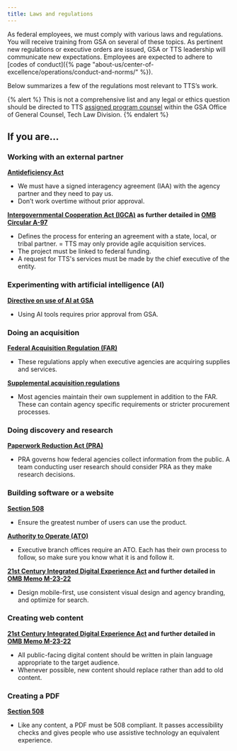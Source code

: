 ```yaml
---
title: Laws and regulations
---
```


As federal employees, we must comply with various laws and regulations. You will receive training from GSA on several of these topics. As pertinent new regulations or executive orders are issued, GSA or TTS leadership will communicate new expectations. Employees are expected to adhere to [codes of conduct]({% page "about-us/center-of-excellence/operations/conduct-and-norms/" %}).

Below summarizes a few of the regulations most relevant to TTS’s work.

{% alert %}
  This is not a comprehensive list and any legal or ethics question should be directed to TTS [assigned program counsel](https://docs.google.com/document/d/1WJs1krrQaPfDgoBOhEKBZjAxHpQ6mN5833s1pX7jxvg/edit?tab=t.0) within the GSA Office of General Counsel, Tech Law Division.
{% endalert %}

## If you are…

### Working with an external partner

**[Antideficiency Act](https://www.gao.gov/legal/appropriations-law/resources)**

- We must have a signed interagency agreement (IAA) with the agency partner and they need to pay us.
- Don’t work overtime without prior approval.

**[Intergovernmental Cooperation Act (IGCA)](https://uscode.house.gov/view.xhtml?req=granuleid:USC-1994-title31-section6505&num=0&edition=1994) as further detailed in [OMB Circular A-97](https://obamawhitehouse.archives.gov/omb/circulars_a097/)**

- Defines the process for entering an agreement with a state, local, or tribal partner.
= TTS may only provide agile acquisition services.
- The project must be linked to federal funding.
- A request for TTS's services must be made by the chief executive of the entity.

### Experimenting with artificial intelligence (AI)

**[Directive on use of AI at GSA](https://insite.gsa.gov/directives-library/use-of-artificial-intelligence-at-gsa)**

- Using AI tools requires prior approval from GSA.

### Doing an acquisition

**[Federal Acquisition Regulation (FAR)](https://www.acquisition.gov/browse/index/far)**

- These regulations apply when executive agencies are acquiring supplies and services.

**[Supplemental acquisition regulations](https://www.acquisition.gov/content/supplemental-regulations)**

- Most agencies maintain their own supplement in addition to the FAR. These can contain agency specific requirements or stricter procurement processes.



### Doing discovery and research

**[Paperwork Reduction Act (PRA)](https://pra.digital.gov/)**

- PRA governs how federal agencies collect information from the public. A team conducting user research should consider PRA as they make research decisions.

### Building software or a website

**[Section 508](https://www.section508.gov/develop/software-websites/)**

- Ensure the greatest number of users can use the product.

**[Authority to Operate (ATO)](https://www.govinfo.gov/app/details/PLAW-107publ347/summary)**

- Executive branch offices require an ATO. Each has their own process to follow, so make sure you know what it is and follow it.

**[21st Century Integrated Digital Experience Act](https://digital.gov/resources/delivering-digital-first-public-experience/) and further detailed in [OMB Memo M-23-22](https://digital.gov/resources/delivering-digital-first-public-experience/)**

- Design mobile-first, use consistent visual design and agency branding, and optimize for search.

### Creating web content

**[21st Century Integrated Digital Experience Act](https://digital.gov/resources/delivering-digital-first-public-experience/) and further detailed in [OMB Memo M-23-22](https://digital.gov/resources/delivering-digital-first-public-experience/)**

- All public-facing digital content should be written in plain language appropriate to the target audience.
- Whenever possible, new content should replace rather than add to old content.

### Creating a PDF

**[Section 508](https://www.section508.gov/develop/software-websites/)**

- Like any content, a PDF must be 508 compliant. It passes accessibility checks and gives people who use assistive technology an equivalent experience.
